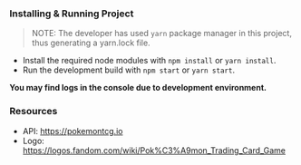 ### Installing & Running Project

> NOTE: The developer has used `yarn` package manager in this project, thus generating a yarn.lock file.

- Install the required node modules with `npm install` or `yarn install`.
- Run the development build with `npm start` or `yarn start`.

**You may find logs in the console due to development environment.**

### Resources

- API: <https://pokemontcg.io>
- Logo: <https://logos.fandom.com/wiki/Pok%C3%A9mon_Trading_Card_Game>
